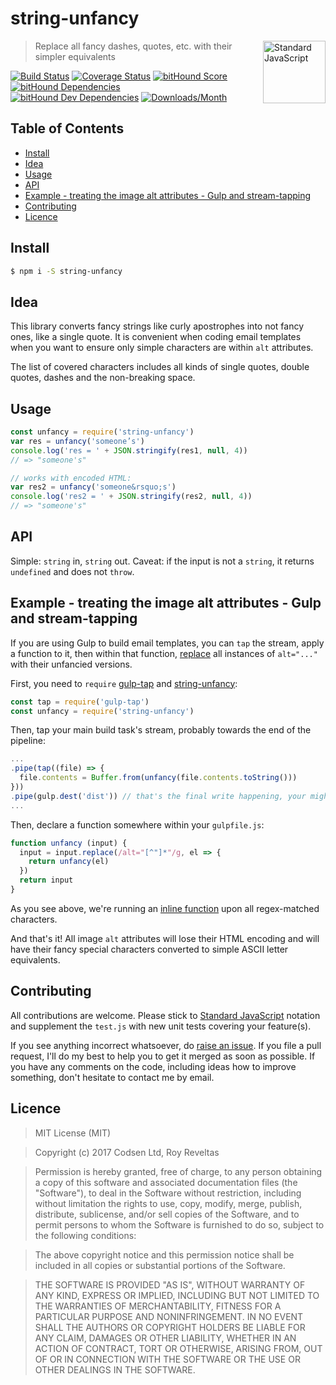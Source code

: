 # string-unfancy

<a href="https://standardjs.com" style="float: right; padding: 0 0 20px 20px;"><img src="https://cdn.rawgit.com/feross/standard/master/sticker.svg" alt="Standard JavaScript" width="100" align="right"></a>

> Replace all fancy dashes, quotes, etc. with their simpler equivalents

[![Build Status][travis-img]][travis-url]
[![Coverage Status][cov-img]][cov-url]
[![bitHound Score][bithound-img]][bithound-url]
[![bitHound Dependencies][deps-img]][deps-url]
[![bitHound Dev Dependencies][dev-img]][dev-url]
[![Downloads/Month][downloads-img]][downloads-url]

## Table of Contents

<!-- START doctoc generated TOC please keep comment here to allow auto update -->
<!-- DON'T EDIT THIS SECTION, INSTEAD RE-RUN doctoc TO UPDATE -->


- [Install](#install)
- [Idea](#idea)
- [Usage](#usage)
- [API](#api)
- [Example - treating the image alt attributes - Gulp and stream-tapping](#example---treating-the-image-alt-attributes---gulp-and-stream-tapping)
- [Contributing](#contributing)
- [Licence](#licence)

<!-- END doctoc generated TOC please keep comment here to allow auto update -->

## Install

```bash
$ npm i -S string-unfancy
```

## Idea

This library converts fancy strings like curly apostrophes into not fancy ones, like a single quote. It is convenient when coding email templates when you want to ensure only simple characters are within `alt` attributes.

The list of covered characters includes all kinds of single quotes, double quotes, dashes and the non-breaking space.

## Usage

```js
const unfancy = require('string-unfancy')
var res = unfancy('someone’s')
console.log('res = ' + JSON.stringify(res1, null, 4))
// => "someone's"

// works with encoded HTML:
var res2 = unfancy('someone&rsquo;s')
console.log('res2 = ' + JSON.stringify(res2, null, 4))
// => "someone's"
```

## API

Simple: `string` in, `string` out.
Caveat: if the input is not a `string`, it returns `undefined` and does not `throw`.

## Example - treating the image alt attributes - Gulp and stream-tapping

If you are using Gulp to build email templates, you can `tap` the stream, apply a function to it, then within that function, [replace](https://developer.mozilla.org/en/docs/Web/JavaScript/Reference/Global_Objects/String/replace) all instances of `alt="..."` with their unfancied versions.

First, you need to `require` [gulp-tap](https://www.npmjs.com/package/gulp-tap) and [string-unfancy](https://www.npmjs.com/package/string-unfancy):

```js
const tap = require('gulp-tap')
const unfancy = require('string-unfancy')
```

Then, tap your main build task's stream, probably towards the end of the pipeline:

```js
...
.pipe(tap((file) => {
  file.contents = Buffer.from(unfancy(file.contents.toString()))
}))
.pipe(gulp.dest('dist')) // that's the final write happening, your might be different
...
```

Then, declare a function somewhere within your `gulpfile.js`:

```js
function unfancy (input) {
  input = input.replace(/alt="[^"]*"/g, el => {
    return unfancy(el)
  })
  return input
}
```

As you see above, we're running an [inline function](https://developer.mozilla.org/en/docs/Web/JavaScript/Reference/Global_Objects/String/replace) upon all regex-matched characters.

And that's it! All image `alt` attributes will lose their HTML encoding and will have their fancy special characters converted to simple ASCII letter equivalents.

## Contributing

All contributions are welcome. Please stick to [Standard JavaScript](https://standardjs.com) notation and supplement the `test.js` with new unit tests covering your feature(s).

If you see anything incorrect whatsoever, do [raise an issue](https://github.com/codsen/string-unfancy/issues). If you file a pull request, I'll do my best to help you to get it merged as soon as possible. If you have any comments on the code, including ideas how to improve something, don't hesitate to contact me by email.

## Licence

> MIT License (MIT)

> Copyright (c) 2017 Codsen Ltd, Roy Reveltas

> Permission is hereby granted, free of charge, to any person obtaining a copy
of this software and associated documentation files (the "Software"), to deal
in the Software without restriction, including without limitation the rights
to use, copy, modify, merge, publish, distribute, sublicense, and/or sell
copies of the Software, and to permit persons to whom the Software is
furnished to do so, subject to the following conditions:

> The above copyright notice and this permission notice shall be included in all
copies or substantial portions of the Software.

> THE SOFTWARE IS PROVIDED "AS IS", WITHOUT WARRANTY OF ANY KIND, EXPRESS OR
IMPLIED, INCLUDING BUT NOT LIMITED TO THE WARRANTIES OF MERCHANTABILITY,
FITNESS FOR A PARTICULAR PURPOSE AND NONINFRINGEMENT. IN NO EVENT SHALL THE
AUTHORS OR COPYRIGHT HOLDERS BE LIABLE FOR ANY CLAIM, DAMAGES OR OTHER
LIABILITY, WHETHER IN AN ACTION OF CONTRACT, TORT OR OTHERWISE, ARISING FROM,
OUT OF OR IN CONNECTION WITH THE SOFTWARE OR THE USE OR OTHER DEALINGS IN THE
SOFTWARE.

[travis-img]: https://travis-ci.org/codsen/string-unfancy.svg?branch=master
[travis-url]: https://travis-ci.org/codsen/string-unfancy

[cov-img]: https://coveralls.io/repos/github/codsen/string-unfancy/badge.svg?branch=master
[cov-url]: https://coveralls.io/github/codsen/string-unfancy?branch=master

[bithound-img]: https://www.bithound.io/github/codsen/string-unfancy/badges/score.svg
[bithound-url]: https://www.bithound.io/github/codsen/string-unfancy

[deps-img]: https://www.bithound.io/github/codsen/string-unfancy/badges/dependencies.svg
[deps-url]: https://www.bithound.io/github/codsen/string-unfancy/master/dependencies/npm

[dev-img]: https://www.bithound.io/github/codsen/string-unfancy/badges/devDependencies.svg
[dev-url]: https://www.bithound.io/github/codsen/string-unfancy/master/dependencies/npm

[downloads-img]: https://img.shields.io/npm/dm/string-unfancy.svg
[downloads-url]: https://www.npmjs.com/package/string-unfancy
